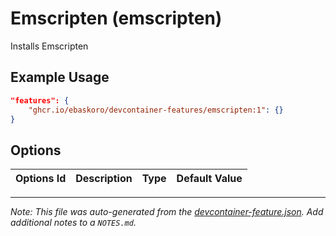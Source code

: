 
# Emscripten (emscripten)

Installs Emscripten

## Example Usage

```json
"features": {
    "ghcr.io/ebaskoro/devcontainer-features/emscripten:1": {}
}
```

## Options

| Options Id | Description | Type | Default Value |
|-----|-----|-----|-----|




---

_Note: This file was auto-generated from the [devcontainer-feature.json](https://github.com/ebaskoro/devcontainer-features/blob/main/src/emscripten/devcontainer-feature.json).  Add additional notes to a `NOTES.md`._

